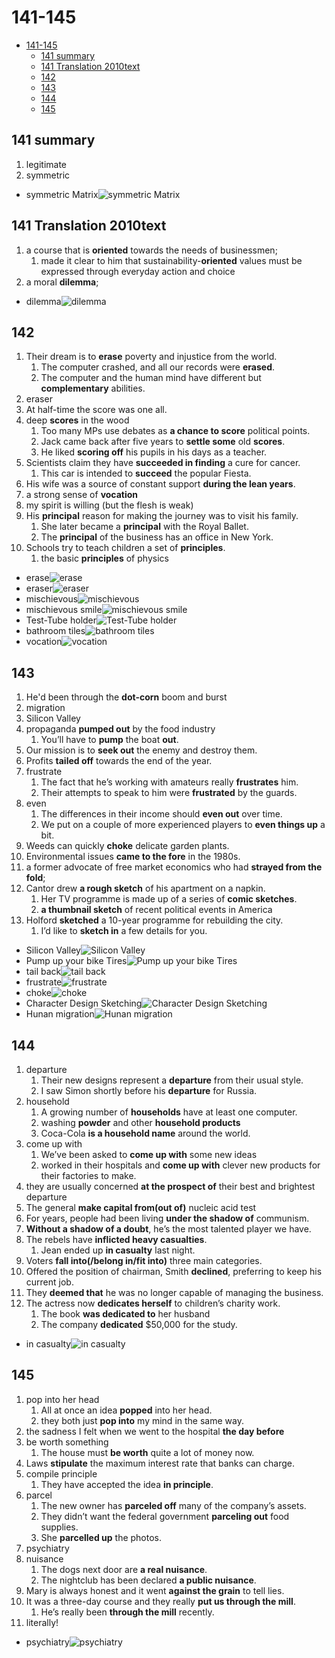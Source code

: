 # 141-145

- [141-145](#141-145)
  - [141 summary](#141-summary)
  - [141 Translation 2010text](#141-translation-2010text)
  - [142](#142)
  - [143](#143)
  - [144](#144)
  - [145](#145)

## 141 summary

1. legitimate
2. symmetric

- symmetric Matrix![symmetric Matrix](https://cdn1.byjus.com/wp-content/uploads/2020/07/Symmetric-Matrix-Skew-Symmetric-Matrix.png)

## 141 Translation 2010text

1. a course that is **oriented** towards the needs of businessmen;
   1. made it clear to him that sustainability-**oriented** values must be expressed through everyday action and choice
2. a moral **dilemma**;

- dilemma![dilemma](https://merriam-webster.com/assets/mw/images/article/art-wap-landing-mp-lg/dilemma-1566@1x.jpg)

## 142

1. Their dream is to **erase** poverty and injustice from the world.
   1. The computer crashed, and all our records were **erased**.
   2. The computer and the human mind have different but **complementary** abilities.
2. eraser
3. At half-time the score was one all.
4. deep **scores** in the wood
   1. Too many MPs use debates as **a chance to score** political points.
   2. Jack came back after five years to **settle some** old **scores**.
   3. He liked **scoring off** his pupils in his days as a teacher.
5. Scientists claim they have **succeeded in finding** a cure for cancer.
   1. This car is intended to **succeed** the popular Fiesta.
6. His wife was a source of constant support **during the lean years**.
7. a strong sense of **vocation**
8. my spirit is willing (but the flesh is weak)
9. His **principal** reason for making the journey was to visit his family.
   1. She later became a **principal** with the Royal Ballet.
   2. The **principal** of the business has an office in New York.
10. Schools try to teach children a set of **principles**.
    1. the basic **principles** of physics

- erase![erase](https://thumbs.dreamstime.com/b/erase-12773353.jpg)
- eraser![eraser](https://images.officeworks.com.au/api/2/img/https://s3-ap-southeast-2.amazonaws.com/wc-prod-pim/JPEG_1000x1000/SMGCHERLGE_studymate_greener_choice_eraser_large.jpg/resize?size=600&auth=MjA5OTcwODkwMg__)
- mischievous![mischievous](https://encrypted-tbn0.gstatic.com/images?q=tbn:ANd9GcR_U1b3o5v4HYDip0IRp1wwKZVWr4uTsyjl0w&usqp=CAU)
- mischievous smile![mischievous smile](https://encrypted-tbn0.gstatic.com/images?q=tbn:ANd9GcRYtjd6bITUveZpvLNrJYUWZBBY-XkoFv2ik1zqCWJrcSktot4JtdP-ZdCEq-R-FNfDcc8&usqp=CAU)
- Test-Tube holder![Test-Tube holder](https://cdn.mysagestore.com//213e202843a2458524d03d38746298e9/contents/555-3305/555-3305.jpg)
- bathroom tiles![bathroom tiles](https://www.thespruce.com/thmb/DwR0H2cFZ-q9kbqlNF4MX25LHXQ=/2668x2001/smart/filters:no_upscale()/gorgeous-bathroom-tiles-1822618-hero-499f00e1edee40909d747a1f064a3156.jpg)
- vocation![vocation](https://i.ytimg.com/vi/dOcE1zySM70/maxresdefault.jpg)

## 143

1. He'd been through the **dot-corn** boom and burst
2. migration
3. Silicon Valley
4. propaganda **pumped out** by the food industry
   1. You’ll have to **pump** the boat **out**.
5. Our mission is to **seek out** the enemy and destroy them.
6. Profits **tailed off** towards the end of the year.
7. frustrate
   1. The fact that he’s working with amateurs really **frustrates** him.
   2. Their attempts to speak to him were **frustrated** by the guards.
8. even
   1. The differences in their income should **even out** over time.
   2. We put on a couple of more experienced players to **even things up** a bit.
9. Weeds can quickly **choke** delicate garden plants.
10. Environmental issues **came to the fore** in the 1980s.
11. a former advocate of free market economics who had **strayed from the fold**;
12. Cantor drew **a rough sketch** of his apartment on a napkin.
    1. Her TV programme is made up of a series of **comic sketches**.
    2. **a thumbnail sketch** of recent political events in America
13. Holford **sketched** a 10-year programme for rebuilding the city.
    1. I’d like to **sketch in** a few details for you.

- Silicon Valley![Silicon Valley](https://upload.wikimedia.org/wikipedia/commons/4/43/Silicon_Valley%2C_facing_southward_towards_Downtown_San_Jose%2C_2014_%28cropped%29.jpg)
- Pump up your bike Tires![Pump up your bike Tires](https://i.ytimg.com/vi/F_H882ao8k4/maxresdefault.jpg)
- tail back![tail back](https://c8.alamy.com/compes/bb7h50/atascos-tailback-en-autopista-m25-bb7h50.jpg)
- frustrate![frustrate](https://i.nextmedia.com.au/Features/CRN-690-frustrated-iStock-664861556.jpg)
- choke![choke](https://ideas.ted.com/wp-content/uploads/sites/3/2019/04/web_ready_awan_choking_final.jpg)
- Character Design Sketching![Character Design Sketching](https://creativesessions.s3.amazonaws.com/content/2010/cs1/article_rough_sketch_group_interview/coghill-01.jpg)
- Hunan migration![Hunan migration](https://i.natgeofe.com/n/ca67be17-759d-40dc-8e13-e23506639500/01-migration-reference.jpg)

## 144

1. departure
   1. Their new designs represent a **departure** from their usual style.
   2. I saw Simon shortly before his **departure** for Russia.
2. household
   1. A growing number of **households** have at least one computer.
   2. washing **powder** and other **household products**
   3. Coca-Cola **is a household name** around the world.
3. come up with
   1. We’ve been asked to **come up with** some new ideas
   2. worked in their hospitals and **come up with** clever new products for their factories to make.
4. they are usually concerned **at the prospect of** their best and brightest departure
5. The general **make capital from(out of)** nucleic acid test
6. For years, people had been living **under the shadow of** communism.
7. **Without a shadow of a doubt**, he’s the most talented player we have.
8. The rebels have **inflicted heavy casualties**.
   1. Jean ended up **in casualty** last night.
9. Voters **fall into(/belong in/fit into)** three main categories.
10. Offered the position of chairman, Smith **declined**, preferring to keep his current job.
11. They **deemed that** he was no longer capable of managing the business.
12. The actress now **dedicates herself** to children’s charity work.
    1. The book **was dedicated to** her husband
    2. The company **dedicated** $50,000 for the study.

- in casualty![in casualty](https://ichef.bbci.co.uk/images/ic/480xn/p022hbrt.jpg)

## 145

1. pop into her head
   1. All at once an idea **popped** into her head.
   2. they both just **pop into** my mind in the same way.
2. the sadness I felt when we went to the hospital **the day before**
3. be worth something
    1. The house must **be worth** quite a lot of money now.
4. Laws **stipulate** the maximum interest rate that banks can charge.
5. compile principle
   1. They have accepted the idea **in principle**.
6. parcel
   1. The new owner has **parceled off** many of the company’s assets.
   2. They didn’t want the federal government **parceling out** food supplies.
   3. She **parcelled up** the photos.
7. psychiatry
8. nuisance
   1. The dogs next door are **a real nuisance**.
   2. The nightclub has been declared **a public nuisance**.
9. Mary is always honest and it went **against the grain** to tell lies.
10. It was a three-day course and they really **put us through the mill**.
    1. He’s really been **through the mill** recently.
11. literally!

- psychiatry![psychiatry](https://www.amenclinics.com/wp-content/uploads/2020/12/Blog-7-Mind-Blowing-Benefits-of-Seeing-an-Integrative-Psychiatrist.jpg)
